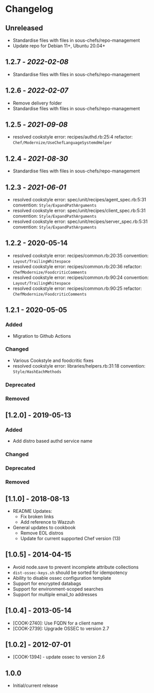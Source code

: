 # Changelog

## Unreleased

- Standardise files with files in sous-chefs/repo-management
- Update repo for Debian 11+, Ubuntu 20.04+

## 1.2.7 - *2022-02-08*

- Standardise files with files in sous-chefs/repo-management

## 1.2.6 - *2022-02-07*

- Remove delivery folder
- Standardise files with files in sous-chefs/repo-management

## 1.2.5 - *2021-09-08*

- resolved cookstyle error: recipes/authd.rb:25:4 refactor: `Chef/Modernize/UseChefLanguageSystemdHelper`

## 1.2.4 - *2021-08-30*

- Standardise files with files in sous-chefs/repo-management

## 1.2.3 - *2021-06-01*

- resolved cookstyle error: spec/unit/recipes/agent_spec.rb:5:31 convention: `Style/ExpandPathArguments`
- resolved cookstyle error: spec/unit/recipes/client_spec.rb:5:31 convention: `Style/ExpandPathArguments`
- resolved cookstyle error: spec/unit/recipes/server_spec.rb:5:31 convention: `Style/ExpandPathArguments`

## 1.2.2 - 2020-05-14

- resolved cookstyle error: recipes/common.rb:20:35 convention: `Layout/TrailingWhitespace`
- resolved cookstyle error: recipes/common.rb:20:36 refactor: `ChefModernize/FoodcriticComments`
- resolved cookstyle error: recipes/common.rb:90:24 convention: `Layout/TrailingWhitespace`
- resolved cookstyle error: recipes/common.rb:90:25 refactor: `ChefModernize/FoodcriticComments`

## 1.2.1 - 2020-05-05

### Added

- Migration to Github Actions

### Changed

- Various Cookstyle and foodcritic fixes
- resolved cookstyle error: libraries/helpers.rb:31:18 convention: `Style/HashEachMethods`

### Deprecated

### Removed

## [1.2.0] - 2019-05-13

### Added

- Add distro based authd service name

### Changed

### Deprecated

### Removed

## [1.1.0] - 2018-08-13

- README Updates:
  - Fix broken links
  - Add reference to Wazzuh
- General updates to cookbook
  - Remove EOL distros
  - Update for current supported Chef version (13)

## [1.0.5] - 2014-04-15

- Avoid node.save to prevent incomplete attribute collections
- `dist-ossec-keys.sh` should be sorted for idempotency
- Ability to disable ossec configuration template
- Support for encrypted databags
- Support for environment-scoped searches
- Support for multiple email_to addresses

## [1.0.4] - 2013-05-14

- [COOK-2740]: Use FQDN for a client name
- [COOK-2739]: Upgrade OSSEC to version 2.7

## [1.0.2] - 2012-07-01

- [COOK-1394] - update ossec to version 2.6

## 1.0.0

- Initial/current release
